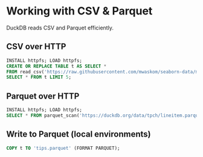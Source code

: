 # Working with CSV & Parquet

DuckDB reads CSV and Parquet efficiently.

## CSV over HTTP
```sql
INSTALL httpfs; LOAD httpfs;
CREATE OR REPLACE TABLE t AS SELECT *
FROM read_csv('https://raw.githubusercontent.com/mwaskom/seaborn-data/master/tips.csv', AUTO_DETECT=TRUE);
SELECT * FROM t LIMIT 5;
```

## Parquet over HTTP
```sql
INSTALL httpfs; LOAD httpfs;
SELECT * FROM parquet_scan('https://duckdb.org/data/tpch/lineitem.parquet') LIMIT 5;
```

## Write to Parquet (local environments)
```sql
COPY t TO 'tips.parquet' (FORMAT PARQUET);
```
